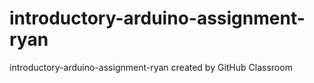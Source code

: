 # introductory-arduino-assignment-ryan
introductory-arduino-assignment-ryan created by GitHub Classroom
